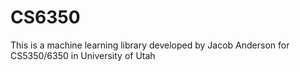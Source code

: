 # CS6350
This is a machine learning library developed by Jacob Anderson for
CS5350/6350 in University of Utah
